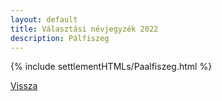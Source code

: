 ```yaml
---
layout: default
title: Választási névjegyzék 2022
description: Pálfiszeg
---
```


{% include settlementHTMLs/Paalfiszeg.html %}

[Vissza](./)